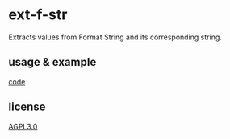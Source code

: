 # ext-f-str
Extracts values from Format String and its corresponding string.

## usage & example
[code](test.py)  

## license
[AGPL3.0](https://www.gnu.org/licenses/agpl.txt)
